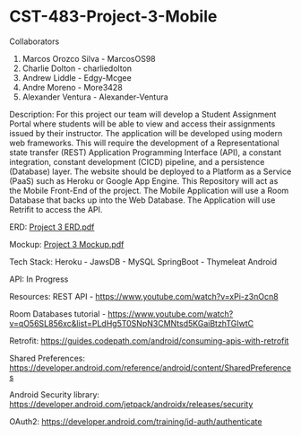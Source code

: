# CST-483-Project-3-Mobile

Collaborators
1. Marcos Orozco Silva - MarcosOS98
2. Charlie Dolton - charliedolton
3. Andrew Liddle - Edgy-Mcgee
4. Andre Moreno - More3428
5. Alexander Ventura - Alexander-Ventura

Description:
For this project our team will develop a Student Assignment Portal where students will be able to view and access their assignments issued by their instructor. The application will be developed using modern web frameworks. This will require the development of a Representational state transfer (REST) Application Programming Interface (API), a constant integration, constant development (CICD) pipeline, and a persistence (Database) layer. The website should be deployed to a Platform as a Service (PaaS) such as Heroku or Google App Engine. 
This Repository will act as the Mobile Front-End of the project. The Mobile Application will use a Room Database that backs up into the Web Database. The Application will use Retrifit to access the API.

ERD:
[Project 3 ERD.pdf](https://github.com/MarcosOS98/CST-483-Project-3-Mobile/files/8461068/Project.3.ERD.pdf)

Mockup:
[Project 3 Mockup.pdf](https://github.com/MarcosOS98/CST-483-Project-3-Mobile/files/8461070/Project.3.Mockup.pdf)

Tech Stack:
Heroku - JawsDB - MySQL
SpringBoot - Thymeleat
Android

API:
In Progress

Resources:
REST API - https://www.youtube.com/watch?v=xPi-z3nOcn8

Room Databases tutorial - https://www.youtube.com/watch?v=qO56SL856xc&list=PLdHg5T0SNpN3CMNtsd5KGaiBtzhTGIwtC

Retrofit:
https://guides.codepath.com/android/consuming-apis-with-retrofit

Shared Preferences:
https://developer.android.com/reference/android/content/SharedPreferences

Android Security library:
https://developer.android.com/jetpack/androidx/releases/security

OAuth2:
https://developer.android.com/training/id-auth/authenticate

